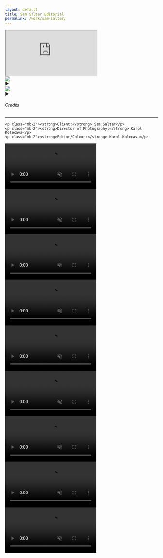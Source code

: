 ```yaml
---
layout: default
title: Sam Salter Editorial
permalink: /work/sam-salter/
---
```


<div class="container mt-5 pt-5">
  <div class="video-section mb-5">
    <div class="ratio ratio-16x9 mb-3">
      <iframe id="main-video" src="https://www.youtube.com/embed/vWXJadko7uw?autoplay=1&mute=0&controls=1&modestbranding=1&rel=0" allowfullscreen></iframe>
    </div>

<div class="d-flex gap-3 mt-2">
  <div class="video-thumb selected" data-video="vWXJadko7uw">
    <div class="thumb-wrapper">
      <img src="https://img.youtube.com/vi/vWXJadko7uw/0.jpg" class="thumb-image">
      <div class="play-icon">▶</div>
    </div>
  </div>
  <div class="video-thumb" data-video="kNkEUJud1zU">
    <div class="thumb-wrapper">
      <img src="https://img.youtube.com/vi/kNkEUJud1zU/0.jpg" class="thumb-image">
      <div class="play-icon">▶</div>
    </div>
  </div>
</div>

  </div>

  <div class="credits-section my-5">
    <div class="position-relative mb-4">
      <h6 class="credits-heading text-uppercase fw-normal text-muted mb-2">Credits</h6>
      <hr class="credits-line">
      <div class="credits-line-highlight"></div>
    </div>

    <p class="mb-2"><strong>Client:</strong> Sam Salter</p>
    <p class="mb-2"><strong>Director of Photography:</strong> Karol Kolecava</p>
    <p class="mb-2"><strong>Editor/Colour:</strong> Karol Kolecava</p>
  </div>

  <div class="row g-4">
    <div class="col-md-4">
      <video class="grid-image" autoplay loop muted playsinline>
        <source src="{{ site.baseurl }}/assets/webm/sam_001.webm" type="video/webm">
      </video>
    </div>
    <div class="col-md-4">
      <video class="grid-image" autoplay loop muted playsinline>
        <source src="{{ site.baseurl }}/assets/webm/sam_002.webm" type="video/webm">
      </video>
    </div>
    <div class="col-md-4">
      <video class="grid-image" autoplay loop muted playsinline>
        <source src="{{ site.baseurl }}/assets/webm/sam_003.webm" type="video/webm">
      </video>
    </div>
    <div class="col-md-4">
      <video class="grid-image" autoplay loop muted playsinline>
        <source src="{{ site.baseurl }}/assets/webm/sam_004.webm" type="video/webm">
      </video>
    </div>
    <div class="col-md-4">
      <video class="grid-image" autoplay loop muted playsinline>
        <source src="{{ site.baseurl }}/assets/webm/sam_005.webm" type="video/webm">
      </video>
    </div>
    <div class="col-md-4">
      <video class="grid-image" autoplay loop muted playsinline>
        <source src="{{ site.baseurl }}/assets/webm/sam_006.webm" type="video/webm">
      </video>
    </div>
    <div class="col-md-4">
      <video class="grid-image" autoplay loop muted playsinline>
        <source src="{{ site.baseurl }}/assets/webm/sam_007.webm" type="video/webm">
      </video>
    </div>
    <div class="col-md-4">
      <video class="grid-image" autoplay loop muted playsinline>
        <source src="{{ site.baseurl }}/assets/webm/sam_008.webm" type="video/webm">
      </video>
    </div>
    <div class="col-md-4">
      <video class="grid-image" autoplay loop muted playsinline>
        <source src="{{ site.baseurl }}/assets/webm/sam_009.webm" type="video/webm">
      </video>
    </div>
</div>

<script>
  document.addEventListener('DOMContentLoaded', () => {
    const thumbs = document.querySelectorAll('.video-thumb');
    const iframe = document.getElementById('main-video');

    thumbs.forEach(thumb => {
      thumb.addEventListener('click', () => {
        const videoId = thumb.getAttribute('data-video');
        iframe.src = `https://www.youtube.com/embed/${videoId}?autoplay=1&mute=0&controls=1&modestbranding=1&rel=0`;

        thumbs.forEach(t => t.classList.remove('selected'));
        thumb.classList.add('selected');
      });
    });
  });
</script>
